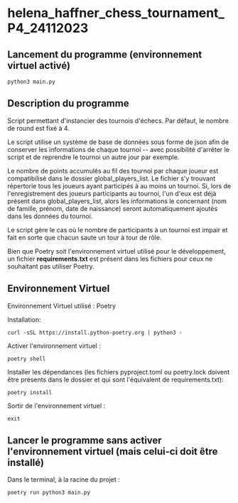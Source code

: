 # helena_haffner_chess_tournament_P4_24112023

## Lancement du programme (environnement virtuel activé)
```shell
python3 main.py
```

## Description du programme
Script permettant d'instancier des tournois d'échecs.
Par défaut, le nombre de round est fixé à 4.

Le script utilise un système de base de données sous forme de json afin de conserver les informations de chaque tournoi
-- avec possibilité d'arrêter le script et de reprendre le tournoi un autre jour par exemple.

Le nombre de points accumulés au fil des tournoi par chaque joueur est compatibilisé dans le dossier global_players_list.
Le fichier s'y trouvant répertorie tous les joueurs ayant participés à au moins un tournoi.
Si, lors de l'enregistrement des joueurs participants au tournoi, l'un d'eux est déjà présent dans global_players_list,
alors les informations le concernant (nom de famille, prénom, date de naissance) seront automatiquement ajoutés dans 
les données du tournoi.

Le script gère le cas où le nombre de participants à un tournoi est impair et fait en sorte que chacun saute un tour à
tour de rôle.


Bien que Poetry soit l'environnement virtuel utilisé pour le développement, un fichier **requirements.txt** est présent
dans les fichiers pour ceux ne souhaitant pas utiliser Poetry.


## Environnement Virtuel
Environnement Virtuel utilisé : Poetry

Installation:
```shell
curl -sSL https://install.python-poetry.org | python3 - 
```

Activer l'environnement virtuel : 
```shell
poetry shell
```
Installer les dépendances (les fichiers pyproject.toml ou poetry.lock doivent être présents dans le dossier et qui sont
l'équivalent de requirements.txt): 
```shell
poetry install 
```
Sortir de l'environnement virtuel : 
```shell
exit
```

## Lancer le programme sans activer l'environnement virtuel (mais celui-ci doit être installé)
Dans le terminal, à la racine du projet :
```shell
poetry run python3 main.py
```
